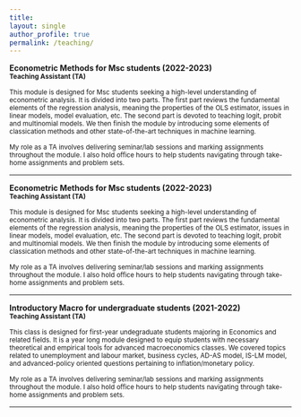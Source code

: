 ```yaml
---
title: 
layout: single 
author_profile: true 
permalink: /teaching/
---
```

**Econometric Methods for Msc students (2022-2023)** \
 <sub> **Teaching Assistant (TA)**</sub>

 <sub> This module is designed for Msc students seeking a high-level understanding of econometric analysis. It is divided into two parts. The first part reviews the fundamental elements of the regression analysis, meaning the properties of the OLS estimator, issues in linear models, model evaluation, etc. The second part is devoted to teaching logit, probit and multinomial models. We then finish the module by introducing some elements of classication methods and other state-of-the-art techniques in machine learning. </sub>  

<sub> My role as a TA involves delivering seminar/lab sessions and marking assignments throughout the module. I also hold office hours to help students navigating through take-home assignments and problem sets. </sub>

---
**Econometric Methods for Msc students (2022-2023)** \
 <sub> **Teaching Assistant (TA)**</sub>

 <sub> This module is designed for Msc students seeking a high-level understanding of econometric analysis. It is divided into two parts. The first part reviews the fundamental elements of the regression analysis, meaning the properties of the OLS estimator, issues in linear models, model evaluation, etc. The second part is devoted to teaching logit, probit and multinomial models. We then finish the module by introducing some elements of classication methods and other state-of-the-art techniques in machine learning. </sub>  

<sub> My role as a TA involves delivering seminar/lab sessions and marking assignments throughout the module. I also hold office hours to help students navigating through take-home assignments and problem sets. </sub>

---
**Introductory Macro for undergraduate students (2021-2022)** \
 <sub> **Teaching Assistant (TA)**</sub>

 <sub> This class is designed for first-year undegraduate students majoring in Economics and related fields. It is a year long module designed to equip students with necessary theoretical and empirical tools for advanced macroeconomics classes. We covered topics related to unemployment and labour market, business cycles, AD-AS model, IS-LM model, and advanced-policy oriented questions pertaining to inflation/monetary policy. </sub>  

<sub> My role as a TA involves delivering seminar/lab sessions and marking assignments throughout the module. I also hold office hours to help students navigating through take-home assignments and problem sets. </sub>

---
